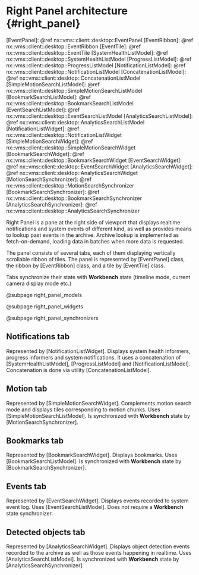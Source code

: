 # Right Panel architecture {#right_panel}

[EventPanel]: @ref nx::vms::client::desktop::EventPanel
[EventRibbon]: @ref nx::vms::client::desktop::EventRibbon
[EventTile]: @ref nx::vms::client::desktop::EventTile
[SystemHealthListModel]: @ref nx::vms::client::desktop::SystemHealthListModel
[ProgressListModel]: @ref nx::vms::client::desktop::ProgressListModel
[NotificationListModel]: @ref nx::vms::client::desktop::NotificationListModel
[ConcatenationListModel]: @ref nx::vms::client::desktop::ConcatenationListModel
[SimpleMotionSearchListModel]: @ref nx::vms::client::desktop::SimpleMotionSearchListModel
[BookmarkSearchListModel]: @ref nx::vms::client::desktop::BookmarkSearchListModel
[EventSearchListModel]: @ref nx::vms::client::desktop::EventSearchListModel
[AnalyticsSearchListModel]: @ref nx::vms::client::desktop::AnalyticsSearchListModel
[NotificationListWidget]: @ref nx::vms::client::desktop::NotificationListWidget
[SimpleMotionSearchWidget]: @ref nx::vms::client::desktop::SimpleMotionSearchWidget
[BookmarkSearchWidget]: @ref nx::vms::client::desktop::BookmarkSearchWidget
[EventSearchWidget]: @ref nx::vms::client::desktop::EventSearchWidget
[AnalyticsSearchWidget]: @ref nx::vms::client::desktop::AnalyticsSearchWidget
[MotionSearchSynchronizer]: @ref nx::vms::client::desktop::MotionSearchSynchronizer
[BookmarkSearchSynchronizer]: @ref nx::vms::client::desktop::BookmarkSearchSynchronizer
[AnalyticsSearchSynchronizer]: @ref nx::vms::client::desktop::AnalyticsSearchSynchronizer

Right Panel is a pane at the right side of viewport that displays realtime notifications and 
system events of different kind, as well as provides means to lookup past events in the archive. 
Archive lookup is implemented as fetch-on-demand, loading data in batches when more data 
is requested.

The panel consists of several tabs, each of them displaying vertically scrollable ribbon of tiles.
The panel is represented by [EventPanel] class, the ribbon by [EventRibbon] class, and a tile
by [EventTile] class.

Tabs synchronize their state with **Workbench** state (timeline mode, current camera display mode
etc.)

@subpage right_panel_models

@subpage right_panel_widgets

@subpage right_panel_synchronizers

## Notifications tab
Represented by [NotificationListWidget]. Displays system health informers, progress informers and
system notifications. It uses a concatenation of [SystemHealthListModel], [ProgressListModel] and
[NotificationListModel]. Concatenation is done via utility [ConcatenationListModel].

## Motion tab
Represented by [SimpleMotionSearchWidget]. Complements motion search mode and displays tiles 
corresponding to motion chunks. Uses [SimpleMotionSearchListModel]. Is synchronized with
**Workbench** state by [MotionSearchSynchronizer].

## Bookmarks tab
Represented by [BookmarkSearchWidget]. Displays bookmarks. Uses [BookmarkSearchListModel].
Is synchronized with **Workbench** state by [BookmarkSearchSynchronizer].

## Events tab
Represented by [EventSearchWidget]. Displays events recorded to system event log. Uses 
[EventSearchListModel]. Does not require a **Workbench** state synchronizer.

## Detected objects tab
Represented by [AnalyticsSearchWidget]. Displays object detection events recorded to the
archive as well as those events happening in realtime. Uses [AnalyticsSearchListModel].
Is synchronized with **Workbench** state by [AnalyticsSearchSynchronizer].
